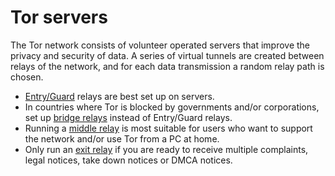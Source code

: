 # Tor servers

The Tor network consists of volunteer operated servers that improve the privacy and security of data. A series of virtual tunnels are created between relays of the network, and for each data transmission a random relay path is chosen.

* [Entry/Guard](Entry-Guard-relays.md) relays are best set up on servers.
* In countries where Tor is blocked by governments and/or corporations, set up [bridge relays](Bridge-relay.md) instead of Entry/Guard relays.
* Running a [middle relay](Middle-relay.md) is most suitable for users who want to support the network and/or use Tor from a PC at home.
* Only run an [exit relay](Exit-relay.md) if you are ready to receive multiple complaints, legal notices, take down notices or DMCA notices.